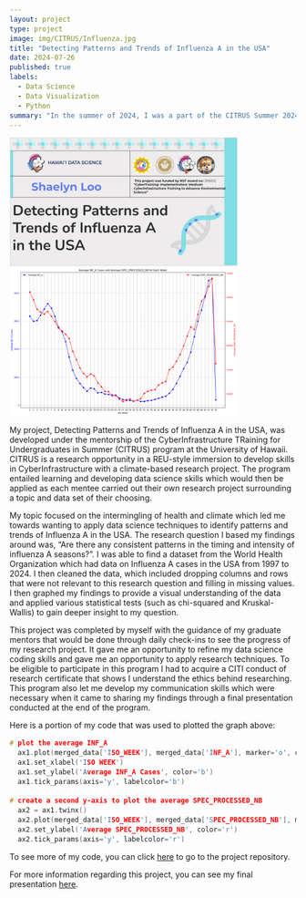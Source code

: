 ```yaml
---
layout: project
type: project
image: img/CITRUS/Influenza.jpg
title: "Detecting Patterns and Trends of Influenza A in the USA"
date: 2024-07-26
published: true
labels:
  - Data Science
  - Data Visualization
  - Python
summary: "In the summer of 2024, I was a part of the CITRUS Summer 2024 program which allowed me to develop my data science skills while researching a topic I was interested on."
---
```


<div class="text-center p-4">
  <img width="400px" src="../img/CITRUS/Presentation-Slide.jpg" class="img-thumbnail" >
  <img width="400px" src="../img/CITRUS/avg-case-week.png" class="img-thumbnail" >
</div>

My project, Detecting Patterns and Trends of Influenza A in the USA, was developed under the mentorship of the CyberInfrastructure TRaining for Undergraduates in Summer (CITRUS) program at the University of Hawaii. CITRUS is a research opportunity in a REU-style immersion to develop skills in CyberInfrastructure with a climate-based research project. The program entailed learning and developing data science skills which would then be applied as each mentee carried out their own research project surrounding a topic and data set of their choosing.

My topic focused on the intermingling of health and climate which led me towards wanting to apply data science techniques to identify patterns and trends of Influenza A in the USA. The research question I based my findings around was, “Are there any consistent patterns in the timing and intensity of influenza A seasons?”. I was able to find a dataset from the World Health Organization which had data on Influenza A cases in the USA from 1997 to 2024. I then cleaned the data, which included dropping columns and rows that were not relevant to this research question and filling in missing values. I then graphed my findings to provide a visual understanding of the data and applied various statistical tests (such as chi-squared and Kruskal-Wallis) to gain deeper insight to my question.

This project was completed by myself with the guidance of my graduate mentors that would be done through daily check-ins to see the progress of my research project. It gave me an opportunity to refine my data science coding skills and gave me an opportunity to apply research techniques. To be eligible to participate in this program I had to acquire a CITI conduct of research certificate that shows I understand the ethics behind researching. This program also let me develop my communication skills which were necessary when it came to sharing my findings through a final presentation conducted at the end of the program.

Here is a portion of my code that was used to plotted the graph above:
```cpp
# plot the average INF_A
  ax1.plot(merged_data['ISO_WEEK'], merged_data['INF_A'], marker='o', color='b', label='Average INF_A')
  ax1.set_xlabel('ISO WEEK')
  ax1.set_ylabel('Average INF_A Cases', color='b')
  ax1.tick_params(axis='y', labelcolor='b')

# create a second y-axis to plot the average SPEC_PROCESSED_NB
  ax2 = ax1.twinx()
  ax2.plot(merged_data['ISO_WEEK'], merged_data['SPEC_PROCESSED_NB'], marker='o', color='r', label='Average SPEC_PROCESSED_NB')
  ax2.set_ylabel('Average SPEC_PROCESSED_NB', color='r')
  ax2.tick_params(axis='y', labelcolor='r')
```
To see more of my code, you can click [here](https://github.com/shaelyn-l/CITRUS-2024.git) to go to the project repository.

For more information regarding this project, you can see my final presentation [here](https://docs.google.com/presentation/d/1tGAJVMcuSHLmi7Si2j87I2ENSzEC9S1xj7CoL6TqFCM/edit?usp=sharing).

